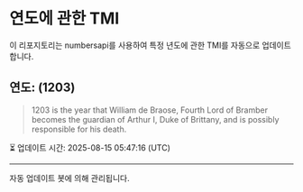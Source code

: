 
# 연도에 관한 TMI

이 리포지토리는 numbersapi를 사용하여 특정 년도에 관한 TMI를 자동으로 업데이트합니다.

## 연도: (1203)
> 1203 is the year that William de Braose, Fourth Lord of Bramber becomes the guardian of Arthur I, Duke of Brittany, and is possibly responsible for his death.

⏳ 업데이트 시간: 2025-08-15 05:47:16 (UTC)

---
자동 업데이트 봇에 의해 관리됩니다.
